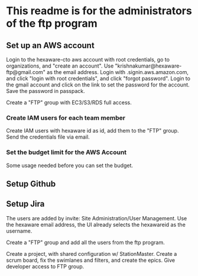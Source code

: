 # This readme is for the administrators of the ftp program

## Set up an AWS account

Login to the hexaware-cto aws account with root credentials, go to organizations, and "create an account". Use "krishnakumar@hexaware-ftp<teamno>@gmail.com" as the email address. Login with <aws-account-id>.signin.aws.amazon.com, and click "login with root credentials", and click "forgot password". Login to the gmail account and click on the link to set the password for the account.
Save the password in passpack.

Create a "FTP" group with EC3/S3/RDS full access.

### Create IAM users for each team member

Create IAM users with hexaware id as id, add them to the "FTP" group. Send the credentials file via email.

### Set the budget limit for the AWS Account

Some usage needed before you can set the budget.

## Setup Github



## Setup Jira

The users are added by invite: Site Administration/User Management. Use the hexaware email address, the UI already selects the hexawareid as the username.

Create a "FTP" group and add all the users from the ftp program.

Create a project, with shared configuration w/ StationMaster. Create a scrum board, fix the swimlanes and filters, and create the epics. Give developer access to FTP group.